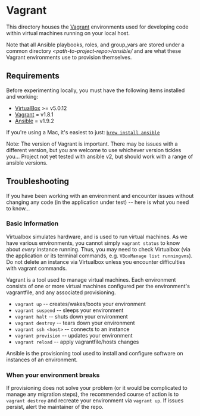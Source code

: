 Vagrant
=======

This directory houses the [Vagrant](http://www.vagrantup.com/) environments used for developing code within virtual machines running on your local host.

Note that all Ansible playbooks, roles, and group\_vars are stored under a common directory _\<path-to-project-repo\>/ansible/_ and are what these Vagrant environments use to provision themselves.

## Requirements

Before experimenting locally, you must have the following items installed and working:

* [VirtualBox](https://www.virtualbox.org/) >= v5.0.12
* [Vagrant](http://vagrantup.com/) = v1.8.1
* [Ansible](http://docs.ansible.com/intro_installation.html) = v1.9.2

If you're using a Mac, it's easiest to just: [`brew install ansible`](http://brew.sh)

Note: The version of Vagrant is important. There may be issues with a different version, but you are welcome to use whichever version tickles you... Project not yet tested with ansible v2, but should work with a range of ansible versions.

## Troubleshooting

If you have been working with an environment and encounter issues without changing any code (in the application under test) -- here is what you need to know...

### Basic Information

Virtualbox simulates hardware, and is used to run virtual machines. As we have various environments, you cannot simply `vagrant status` to know about *every* instance running. Thus, you may need to check Virtualbox (via the application or its terminal commands, e.g. `VBoxManage list runningvms`). Do not delete an instance via Virtualbox unless you encounter difficulties with vagrant commands.

Vagrant is a tool used to manage virtual machines. Each environment consists of one or more virtual machines configured per the environment's vagrantfile, and any associated provisioning.

- `vagrant up` -- creates/wakes/boots your environment
- `vagrant suspend` -- sleeps your environment
- `vagrant halt` -- shuts down your environment
- `vagrant destroy`	-- tears down your environment
- `vagrant ssh <host>` -- connects to an instance
- `vagrant provision` -- updates your environment
- `vagrant reload` -- apply vagrantfile/hosts changes

Ansible is the provisioning tool used to install and configure software on instances of an environment.

### When your environment breaks

If provisioning does not solve your problem (or it would be complicated to manage any migration steps), the recommended course of action is to `vagrant destroy` and recreate your environment via `vagrant up`. If issues persist, alert the maintainer of the repo.

